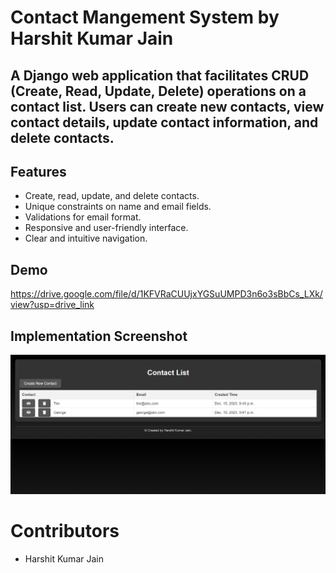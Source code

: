 # Contact Mangement System by Harshit Kumar Jain

## A Django web application that facilitates CRUD (Create, Read, Update, Delete) operations on a contact list. Users can create new contacts, view contact details, update contact information, and delete contacts.

## Features
- Create, read, update, and delete contacts.
- Unique constraints on name and email fields.
- Validations for email format.
- Responsive and user-friendly interface.
- Clear and intuitive navigation.

## Demo

https://drive.google.com/file/d/1KFVRaCUUjxYGSuUMPD3n6o3sBbCs_LXk/view?usp=drive_link

## Implementation Screenshot

![Alt Text](assets/snipDjango.png)
  
# Contributors
- Harshit Kumar Jain

